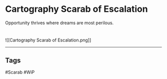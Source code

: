 # Cartography Scarab of Escalation
Opportunity thrives where dreams are most perilous.

#
![[Cartography Scarab of Escalation.png]]

---
## Tags
#Scarab
#WiP 